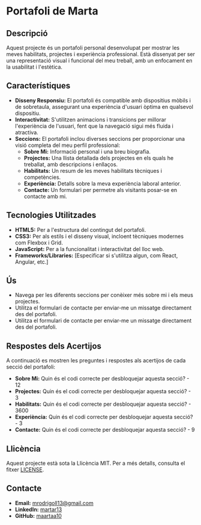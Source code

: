 # Portafoli de Marta 

## Descripció
Aquest projecte és un portafoli personal desenvolupat per mostrar les meves habilitats, projectes i experiència professional. Està dissenyat per ser una representació visual i funcional del meu treball, amb un enfocament en la usabilitat i l'estètica.

## Característiques
- **Disseny Responsiu:** El portafoli és compatible amb dispositius mòbils i de sobretaula, assegurant una experiència d'usuari òptima en qualsevol dispositiu.
- **Interactivitat:** S'utilitzen animacions i transicions per millorar l'experiència de l'usuari, fent que la navegació sigui més fluida i atractiva.
- **Seccions:** El portafoli inclou diverses seccions per proporcionar una visió completa del meu perfil professional:
    - **Sobre Mi:** Informació personal i una breu biografia.
    - **Projectes:** Una llista detallada dels projectes en els quals he treballat, amb descripcions i enllaços.
    - **Habilitats:** Un resum de les meves habilitats tècniques i competències.
    - **Experiència:** Detalls sobre la meva experiència laboral anterior.
    - **Contacte:** Un formulari per permetre als visitants posar-se en contacte amb mi.

## Tecnologies Utilitzades
- **HTML5:** Per a l'estructura del contingut del portafoli.
- **CSS3:** Per als estils i el disseny visual, incloent tècniques modernes com Flexbox i Grid.
- **JavaScript:** Per a la funcionalitat i interactivitat del lloc web.
- **Frameworks/Libraries:** [Especificar si s'utilitza algun, com React, Angular, etc.]

## Ús
- Navega per les diferents seccions per conèixer més sobre mi i els meus projectes.
- Utilitza el formulari de contacte per enviar-me un missatge directament des del portafoli.
- Utilitza el formulari de contacte per enviar-me un missatge directament des del portafoli.

## Respostes dels Acertijos
A continuació es mostren les preguntes i respostes als acertijos de cada secció del portafoli:

- **Sobre Mi:** Quin és el codi correcte per desbloquejar aquesta secció? - 12
- **Projectes:** Quin és el codi correcte per desbloquejar aquesta secció? - 3
- **Habilitats:** Quin és el codi correcte per desbloquejar aquesta secció? - 3600
- **Experiència:** Quin és el codi correcte per desbloquejar aquesta secció? - 3
- **Contacte:** Quin és el codi correcte per desbloquejar aquesta secció? - 9

## Llicència
Aquest projecte està sota la Llicència MIT. Per a més detalls, consulta el fitxer [LICENSE](LICENSE).

## Contacte
- **Email:** [mrodrigoll13@gmail.com](mailto:mrodrigoll13@gmail.com)
- **LinkedIn:** [martar13](https://www.linkedin.com/in/martar13)
- **GitHub:** [maartaa10](https://github.com/maartaa10)

